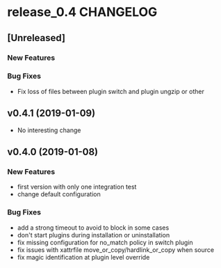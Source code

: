 # release_0.4 CHANGELOG


## [Unreleased]

### New Features


### Bug Fixes
- Fix loss of files between plugin switch and plugin ungzip or other





## v0.4.1 (2019-01-09)

- No interesting change


## v0.4.0 (2019-01-08)

### New Features
- first version with only one integration test
- change default configuration


### Bug Fixes
- add a strong timeout to avoid to block in some cases
- don't start plugins during installation or uninstallation
- fix missing configuration for no_match policy in switch plugin
- fix issues with xattrfile move_or_copy/hardlink_or_copy when source
- fix magic identification at plugin level override





